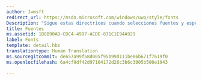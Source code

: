 ```yaml
---
author: Jwmsft
redirect_url: https://msdn.microsoft.com/windows/uwp/style/fonts
Description: "Sigue estas directrices cuando selecciones fuentes y especifiques tamaños y colores de fuente."
title: Fuentes
ms.assetid: 1B8B90AD-CDC4-4997-ACDE-871C1E94A929
label: Fonts
template: detail.hbs
translationtype: Human Translation
ms.sourcegitcommit: de657a99f58d005f95b99d111be06b671f7619f0
ms.openlocfilehash: 6a4cf9df42d97104172d26c3b6c3005b500e1943

---
```









<!--HONumber=Jul16_HO2-->


